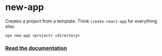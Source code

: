 # new-app
Creates a project from a template. Think `create-react-app` for everything else.

```
npx new-app <project> <directory>
```

### [Read the documentation](https://github.com/MattStypa/new-app/blob/v0.2.2/docs/documentation.md)
